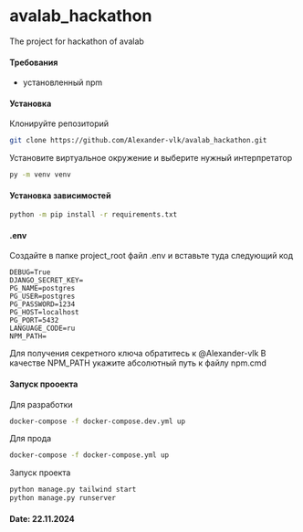 # avalab_hackathon
The project for hackathon of avalab 

#### Требования

- установленный npm

#### Установка

Клонируйте репозиторий
```bash
git clone https://github.com/Alexander-vlk/avalab_hackathon.git
```

Установите виртуальное окружение и выберите нужный интерпретатор
```bash
py -m venv venv
```

#### Установка зависимостей
```bash
python -m pip install -r requirements.txt
```

#### .env
Создайте в папке project_root файл .env и вставьте туда следующий код
```env
DEBUG=True
DJANGO_SECRET_KEY=
PG_NAME=postgres
PG_USER=postgres
PG_PASSWORD=1234
PG_HOST=localhost
PG_PORT=5432
LANGUAGE_CODE=ru
NPM_PATH=
```

Для получения секретного ключа обратитесь к @Alexander-vlk
В качестве NPM_PATH укажите абсолютный путь к файлу npm.cmd

#### Запуск прооекта

Для разработки
```bash
docker-compose -f docker-compose.dev.yml up
```

Для прода
```bash
docker-compose -f docker-compose.yml up
```

Запуск проекта
```python
python manage.py tailwind start
python manage.py runserver
```
#### Date: 22.11.2024
